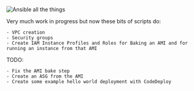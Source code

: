 
![Ansible all the things](http://cdn.meme.am/instances/500x/56738879.jpg)

Very much work in progress but now these bits of scripts do:

	- VPC creation
	- Security groups
	- Create IAM Instance Profiles and Roles for Baking an AMI and for running an instance from that AMI

TODO:

	- Fix the AMI bake step
	- Create an ASG from the AMI
	- Create some example hello world deployment with CodeDeploy

	
